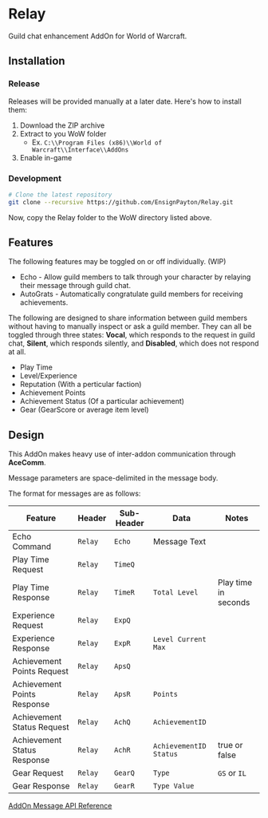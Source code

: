 # Relay

Guild chat enhancement AddOn for World of Warcraft.

## Installation

### Release

Releases will be provided manually at a later date. Here's how to install them:

1. Download the ZIP archive
2. Extract to you WoW folder
    * Ex. `C:\\Program Files (x86)\\World of Warcraft\\Interface\\AddOns`
3. Enable in-game

### Development

```bash
# Clone the latest repository
git clone --recursive https://github.com/EnsignPayton/Relay.git
```

Now, copy the Relay folder to the WoW directory listed above.

## Features

The following features may be toggled on or off individually. (WIP)

* Echo - Allow guild members to talk through your character by relaying their message through guild chat.
* AutoGrats - Automatically congratulate guild members for receiving achievements.

The following are designed to share information between guild members without having to manually inspect or ask a guild member. They can all be toggled through three states: **Vocal**, which responds to the request in guild chat, **Silent**, which responds silently, and **Disabled**, which does not respond at all.

* Play Time
* Level/Experience
* Reputation (With a perticular faction)
* Achievement Points
* Achievement Status (Of a particular achievement)
* Gear (GearScore or average item level)

## Design

This AddOn makes heavy use of inter-addon communication through **AceComm**.

Message parameters are space-delimited in the message body.

The format for messages are as follows:

|Feature|Header|Sub-Header|Data|Notes|
|---|---|---|---|---|
|Echo Command|`Relay`|`Echo`|Message Text|
|Play Time Request|`Relay`|`TimeQ`
|Play Time Response|`Relay`|`TimeR`|`Total Level`|Play time in seconds
|Experience Request|`Relay`|`ExpQ`
|Experience Response|`Relay`|`ExpR`|`Level Current Max`
|Achievement Points Request|`Relay`|`ApsQ`
|Achievement Points Response|`Relay`|`ApsR`|`Points`
|Achievement Status Request|`Relay`|`AchQ`|`AchievementID`
|Achievement Status Response|`Relay`|`AchR`|`AchievementID Status`| true or false
|Gear Request|`Relay`|`GearQ`|`Type`|`GS` or `IL`
|Gear Response|`Relay`|`GearR`|`Type Value`

[AddOn Message API Reference](http://wowprogramming.com/docs/api/SendAddonMessage)

